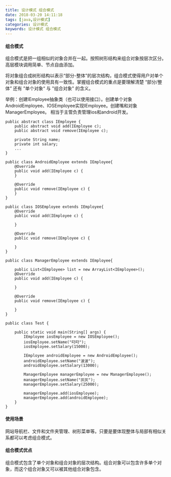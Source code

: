 ```yaml
---
title: 设计模式 组合模式
date: 2018-03-20 14:11:18
tags: [java,设计模式]
categories: 设计模式
keywords: 设计模式 组合模式
---
```


#### 组合模式
组合模式是把一组相似的对象合并在一起。按照树形结构来组合对象按层次区分。高层模块调用简单、节点自由添加。

将对象组合成树形结构以表示“部分-整体”的层次结构，组合模式使得用户对单个对象和组合对象的使用具有一致性。掌握组合模式的重点是要理解清楚 “部分/整体” 还有 ”单个对象“ 与 "组合对象" 的含义。


举例：创建IEmployee抽象类（也可以使用接口）。创建单个对象AndroidEmployee、IOSEmployee实现IEmployee。创建嘴和对象ManagerEmployee。
相当于主管负责管理ios和android开发。

```
public abstract class IEmployee {
    public abstract void add(IEmployee c);
    public abstract void remove(IEmployee c);
    
    private String name;
    private int salary;
    ...
}

public class AndroidEmployee extends IEmployee{
    @Override
    public void add(IEmployee c) {
    }
    
    @Override
    public void remove(IEmployee c) {
    }
}

public class IOSEmployee extends IEmployee{
    @Override
    public void add(IEmployee c) {

    }
    
    @Override
    public void remove(IEmployee c) {

    }
}

public class ManagerEmployee extends IEmployee{

    public List<IEmployee> list = new ArrayList<IEmployee>();
    @Override
    public void add(IEmployee c) {

    }

    @Override
    public void remove(IEmployee c) {

    }
}

public class Test {

    public static void main(String[] args) {
        IEmployee iosEmployee = new IOSEmployee();
        iosEmployee.setName("叼叼");
        iosEmployee.setSalary(15000);

        IEmployee androidEmployee = new AndroidEmployee();
        androidEmployee.setName("波波");
        androidEmployee.setSalary(13000);

        ManagerEmployee managerEmployee = new ManagerEmployee();
        managerEmployee.setName("灰灰");
        managerEmployee.setSalary(25000);

        managerEmployee.add(iosEmployee);
        managerEmployee.add(androidEmployee);
    }
}
```
#### 使用场景
网站导航栏、文件和文件夹管理、树形菜单等。只要是要体现整体与局部有相似关系都可以考虑组合模式。


#### 组合模式优点
组合模式包含了单个对象和组合对象的层次结构。组合对象可以包含许多单个对象，而这个组合对象又可以被其他组合对象包含。
